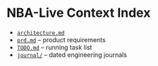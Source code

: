 # NBA-Live Context Index

* [`architecture.md`](./architecture.md)
* [`prd.md`](./prd.md) – product requirements
* [`TODO.md`](./TODO.md) – running task list
* [`journal/`](./journal) – dated engineering journals 